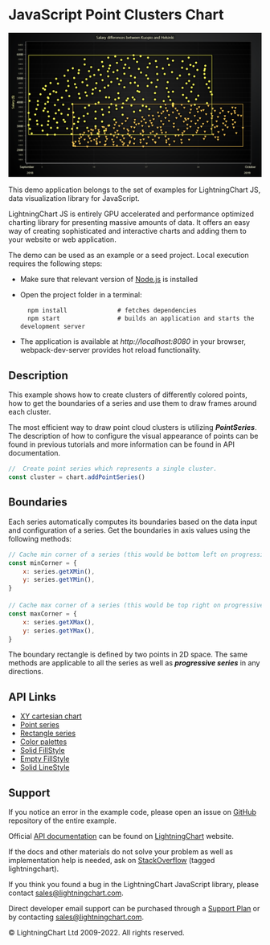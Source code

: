 # JavaScript Point Clusters Chart

![JavaScript Point Clusters Chart](pointClusters-darkGold.png)

This demo application belongs to the set of examples for LightningChart JS, data visualization library for JavaScript.

LightningChart JS is entirely GPU accelerated and performance optimized charting library for presenting massive amounts of data. It offers an easy way of creating sophisticated and interactive charts and adding them to your website or web application.

The demo can be used as an example or a seed project. Local execution requires the following steps:

-   Make sure that relevant version of [Node.js](https://nodejs.org/en/download/) is installed
-   Open the project folder in a terminal:

          npm install              # fetches dependencies
          npm start                # builds an application and starts the development server

-   The application is available at _http://localhost:8080_ in your browser, webpack-dev-server provides hot reload functionality.


## Description

This example shows how to create clusters of differently colored points, how to get the boundaries of a series and use them to draw frames around each cluster.

The most efficient way to draw point cloud clusters is utilizing **_PointSeries_**. The description of how to configure the visual appearance of points can be found in previous tutorials and more information can be found in API documentation.

```javascript
//  Create point series which represents a single cluster.
const cluster = chart.addPointSeries()
```

## Boundaries

Each series automatically computes its boundaries based on the data input and configuration of a series. Get the boundaries in axis values using the following methods:

```javascript
// Cache min corner of a series (this would be bottom left on progressive axes).
const minCorner = {
    x: series.getXMin(),
    y: series.getYMin(),
}

// Cache max corner of a series (this would be top right on progressive axes).
const maxCorner = {
    x: series.getXMax(),
    y: series.getYMax(),
}
```

The boundary rectangle is defined by two points in 2D space. The same methods are applicable to all the series as well as **_progressive series_** in any directions.


## API Links

* [XY cartesian chart]
* [Point series]
* [Rectangle series]
* [Color palettes]
* [Solid FillStyle]
* [Empty FillStyle]
* [Solid LineStyle]


## Support

If you notice an error in the example code, please open an issue on [GitHub][0] repository of the entire example.

Official [API documentation][1] can be found on [LightningChart][2] website.

If the docs and other materials do not solve your problem as well as implementation help is needed, ask on [StackOverflow][3] (tagged lightningchart).

If you think you found a bug in the LightningChart JavaScript library, please contact sales@lightningchart.com.

Direct developer email support can be purchased through a [Support Plan][4] or by contacting sales@lightningchart.com.

[0]: https://github.com/Arction/
[1]: https://lightningchart.com/lightningchart-js-api-documentation/
[2]: https://lightningchart.com
[3]: https://stackoverflow.com/questions/tagged/lightningchart
[4]: https://lightningchart.com/support-services/

© LightningChart Ltd 2009-2022. All rights reserved.


[XY cartesian chart]: https://lightningchart.com/js-charts/api-documentation/v6.1.0/classes/ChartXY.html
[Point series]: https://lightningchart.com/js-charts/api-documentation/v6.1.0/classes/PointSeries.html
[Rectangle series]: https://lightningchart.com/js-charts/api-documentation/v6.1.0/classes/RectangleSeries.html
[Color palettes]: https://lightningchart.com/js-charts/api-documentation/v6.1.0/variables/ColorPalettes.html
[Solid FillStyle]: https://lightningchart.com/js-charts/api-documentation/v6.1.0/classes/SolidFill.html
[Empty FillStyle]: https://lightningchart.com/js-charts/api-documentation/v6.1.0/variables/emptyFill-1.html
[Solid LineStyle]: https://lightningchart.com/js-charts/api-documentation/v6.1.0/classes/SolidLine.html

